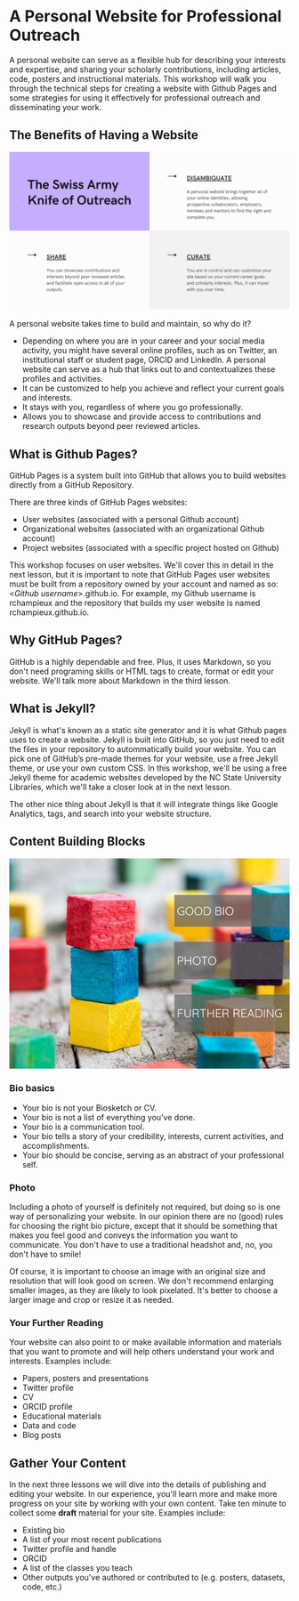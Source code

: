 # A Personal Website for Professional Outreach

A personal website can serve as a flexible hub for describing your interests and expertise, and sharing your scholarly contributions, including articles, code, posters and instructional materials.  This workshop will walk you through the technical steps for creating a website with Github Pages and some strategies for using it effectively for professional outreach and disseminating your work.

## The Benefits of Having a Website

![Disambiguate, Share and Curate](../images/website_benefits.png)

A personal website takes time to build and maintain, so why do it?

- Depending on where you are in your career and your social media activity, you might have several online profiles, such as on Twitter, an institutional staff or student page, ORCID and LinkedIn.  A personal website can serve as a hub that links out to and contextualizes these profiles and activities.
- It can be customized to help you achieve and reflect your current goals and interests.  
- It stays with you, regardless of where you go professionally.
- Allows you to showcase and provide access to contributions and research outputs beyond peer reviewed articles.

## What is Github Pages?

GitHub Pages is a system built into GitHub that allows you to build websites directly from a GitHub Repository.

There are three kinds of GitHub Pages websites:

- User websites (associated with a personal Github account)
- Organizational websites (associated with an organizational Github account)
- Project websites (associated with a specific project hosted on Github)

This workshop focuses on user websites.  We'll cover this in detail in the next lesson, but it is important to note that GitHub Pages user websites must be built from a repository owned by your account and named as so:  <*Github username*>.github.io.  For example, my Github username is rchampieux and the repository that builds my user website is named rchampieux.github.io.

## Why GitHub Pages?

GitHub is a highly dependable and free.  Plus, it uses Markdown, so you don't need programing skills or HTML tags to create, format or edit your website.  We'll talk more about Markdown in the third lesson.  

## What is Jekyll?

Jekyll is what's known as a static site generator and it is what Github pages uses to create a website.  Jekyll is built into GitHub, so you just need to edit the files in your repository to autommatically build your website.  You can pick one of GitHub’s pre-made themes for your website, use a free Jekyll theme, or use your own custom CSS.  In this workshop, we'll be using a free Jekyll theme for academic websites developed by the NC State University Libraries, which we'll take a closer look at in the next lesson.

The other nice thing about Jekyll is that it will integrate things like Google Analytics, tags, and search into your website structure.

## Content Building Blocks

![Building Blocks](../images/content.png)

### Bio basics

- Your bio is not your Biosketch or CV.
- Your bio is not a list of everything you’ve done.
- Your bio is a communication tool.
- Your bio tells a story of your credibility, interests, current activities, and accomplishments.
- Your bio should be concise, serving as an abstract of your professional self.

### Photo

Including a photo of yourself is definitely not required, but doing so is one way of personalizing your website.  In our opinion there are no (good) rules for choosing the right bio picture, except that it should be something that makes you feel good and conveys the information you want to communicate. You don't have to use a traditional headshot and, no, you don't have to smile!

Of course, it is important to choose an image with an original size and resolution that will look good on screen.  We don't recommend enlarging smaller images, as they are likely to look pixelated.  It's better to choose a larger image and crop or resize it as needed.

### Your Further Reading

Your website can also point to or make available information and materials that you want to promote and will help others understand your work and interests.  Examples include:

+ Papers, posters and presentations
+ Twitter profile
+ CV
+ ORCID profile
+ Educational materials
+ Data and code
+ Blog posts

## Gather Your Content

In the next three lessons we will dive into the details of publishing and editing your website.  In our experience, you'll learn more and make more progress on your site by working with your own content.  Take ten minute to collect some **draft** material for your site.  Examples include:

- Existing bio
- A list of your most recent publications
- Twitter profile and handle
- ORCID
- A list of the classes you teach
- Other outputs you've authored or contributed to (e.g. posters, datasets, code, etc.)
